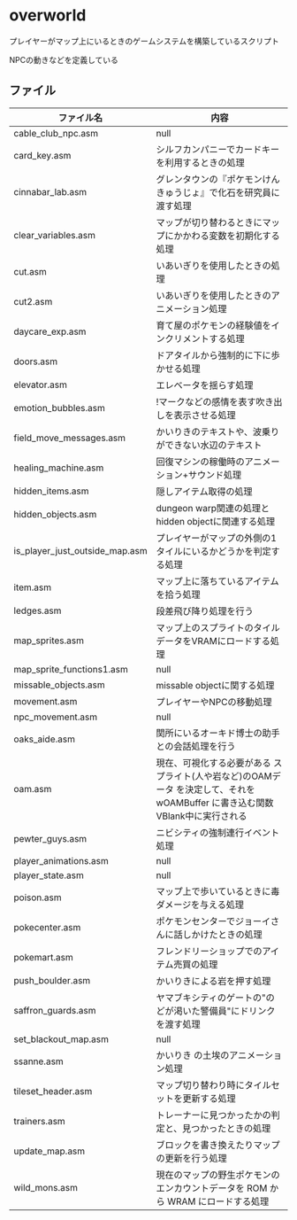 # overworld

プレイヤーがマップ上にいるときのゲームシステムを構築しているスクリプト

NPCの動きなどを定義している

## ファイル

 ファイル名  |  内容
---- | ----
cable_club_npc.asm | null 
card_key.asm | シルフカンパニーでカードキーを利用するときの処理       
cinnabar_lab.asm | グレンタウンの『ポケモンけんきゅうじょ』で化石を研究員に渡す処理   
clear_variables.asm | マップが切り替わるときにマップにかかわる変数を初期化する処理
cut.asm | いあいぎりを使用したときの処理
cut2.asm | いあいぎりを使用したときのアニメーション処理
daycare_exp.asm | 育て屋のポケモンの経験値をインクリメントする処理    
doors.asm | ドアタイルから強制的に下に歩かせる処理
elevator.asm | エレベータを揺らす処理       
emotion_bubbles.asm | !マークなどの感情を表す吹き出しを表示させる処理
field_move_messages.asm | かいりきのテキストや、波乗りができない水辺のテキスト
healing_machine.asm | 回復マシンの稼働時のアニメーション+サウンド処理
hidden_items.asm | 隠しアイテム取得の処理
hidden_objects.asm | dungeon warp関連の処理とhidden objectに関連する処理
is_player_just_outside_map.asm | プレイヤーがマップの外側の1タイルにいるかどうかを判定する処理
item.asm | マップ上に落ちているアイテムを拾う処理  
ledges.asm | 段差飛び降り処理を行う
map_sprites.asm | マップ上のスプライトのタイルデータをVRAMにロードする処理 
map_sprite_functions1.asm | null
missable_objects.asm | missable objectに関する処理
movement.asm | プレイヤーやNPCの移動処理
npc_movement.asm | null
oaks_aide.asm | 関所にいるオーキド博士の助手との会話処理を行う
oam.asm | 現在、可視化する必要がある スプライト(人や岩など)のOAMデータ を決定して、それを wOAMBuffer に書き込む関数<br/>VBlank中に実行される
pewter_guys.asm | ニビシティの強制連行イベント処理  
player_animations.asm | null
player_state.asm | null
poison.asm | マップ上で歩いているときに毒ダメージを与える処理 
pokecenter.asm | ポケモンセンターでジョーイさんに話しかけたときの処理
pokemart.asm | フレンドリーショップでのアイテム売買の処理
push_boulder.asm | かいりきによる岩を押す処理
saffron_guards.asm | ヤマブキシティのゲートの"のどが渇いた警備員"にドリンクを渡す処理
set_blackout_map.asm | null
ssanne.asm | かいりき の土埃のアニメーション処理
tileset_header.asm | マップ切り替わり時にタイルセットを更新する処理
trainers.asm | トレーナーに見つかったかの判定と、見つかったときの処理
update_map.asm | ブロックを書き換えたりマップの更新を行う処理
wild_mons.asm | 現在のマップの野生ポケモンのエンカウントデータを ROM から WRAM にロードする処理
